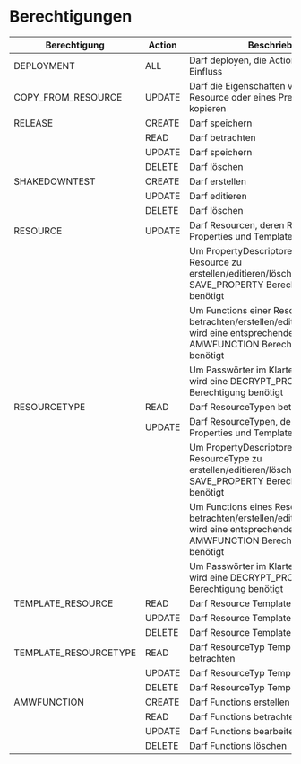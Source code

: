 # Berechtigungen


|Berechtigung		|Action		|Beschrieb										|
|-----------------------|---------------|---------------------------------------------------------------------------------------|
|DEPLOYMENT		|ALL		|Darf deployen, die Action hat keinen Einfluss						|
|COPY_FROM_RESOURCE	|UPDATE		|Darf die Eigenschaften von einer Resource oder eines Predecessor kopieren		|
|RELEASE		|CREATE		|Darf speichern										|
|			|READ		|Darf betrachten									|
|			|UPDATE		|Darf speichern										|
|			|DELETE		|Darf löschen										|
|SHAKEDOWNTEST		|CREATE		|Darf erstellen										|
|			|UPDATE		|Darf editieren										|
|			|DELETE		|Darf löschen										|
|RESOURCE		|UPDATE		|Darf Resourcen, deren Relations, Properties und Templates editieren			|
|			|		|Um PropertyDescriptoren einer Resource zu erstellen/editieren/löschne wird die SAVE_PROPERTY Berechtigung benötigt	|
|			|		|Um Functions einer Resource zu betrachten/erstellen/editieren/löschen wird eine entsprechende AMWFUNCTION Berechtigung benötigt	|
|			|		|Um Passwörter im Klartext zu sehen, wird eine DECRYPT_PROPERTIES Berechtigung benötigt	|
|RESOURCETYPE		|READ		|Darf ResourceTypen betrachten								|
|			|UPDATE		|Darf ResourceTypen, deren Relations, Properties und Templates editieren		|
|			|		|Um PropertyDescriptoren eines ResourceType zu erstellen/editieren/löschen wird die SAVE_PROPERTY Berechtigung benötigt		|
|			|		|Um Functions eines ResourceType zu betrachten/erstellen/editieren/löschen wird eine entsprechende AMWFUNCTION Berechtigung benötigt	|
|			|		|Um Passwörter im Klartext zu sehen, wird eine DECRYPT_PROPERTIES Berechtigung benötigt	|
|TEMPLATE_RESOURCE	|READ		|Darf Resource Templates betrachten							|
|			|UPDATE		|Darf Resource Templates editieren							|
|			|DELETE		|Darf Resource Templates löschen							|
|TEMPLATE_RESOURCETYPE	|READ		|Darf ResourceTyp Templates betrachten							|
|			|UPDATE		|Darf ResourceTyp Templates editieren							|
|			|DELETE		|Darf ResourceTyp Templates löschen							|
|AMWFUNCTION		|CREATE		|Darf Functions erstellen								|
|			|READ		|Darf Functions betrachten								|
|			|UPDATE		|Darf Functions bearbeiten								|
|			|DELETE		|Darf Functions löschen									|
